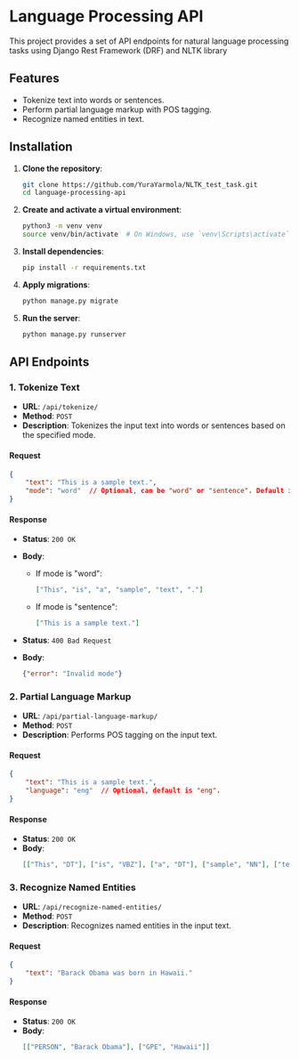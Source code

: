 # Language Processing API

This project provides a set of API endpoints for natural language processing tasks using Django Rest Framework (DRF) and NLTK library

## Features

- Tokenize text into words or sentences.
- Perform partial language markup with POS tagging.
- Recognize named entities in text.

## Installation

1. **Clone the repository**:
    ```bash
    git clone https://github.com/YuraYarmola/NLTK_test_task.git
    cd language-processing-api
    ```

2. **Create and activate a virtual environment**:
    ```bash
    python3 -m venv venv
    source venv/bin/activate  # On Windows, use `venv\Scripts\activate`
    ```

3. **Install dependencies**:
    ```bash
    pip install -r requirements.txt
    ```

4. **Apply migrations**:
    ```bash
    python manage.py migrate
    ```

5. **Run the server**:
    ```bash
    python manage.py runserver
    ```

## API Endpoints

### 1. Tokenize Text

- **URL**: `/api/tokenize/`
- **Method**: `POST`
- **Description**: Tokenizes the input text into words or sentences based on the specified mode.

#### Request
```json
{
    "text": "This is a sample text.",
    "mode": "word"  // Optional, can be "word" or "sentence". Default is "word".
}
```

#### Response
- **Status**: `200 OK`
- **Body**:
  - If mode is "word":
    ```json
    ["This", "is", "a", "sample", "text", "."]
    ```
  - If mode is "sentence":
    ```json
    ["This is a sample text."]
    ```

- **Status**: `400 Bad Request`
- **Body**:
  ```json
  {"error": "Invalid mode"}
  ```

### 2. Partial Language Markup

- **URL**: `/api/partial-language-markup/`
- **Method**: `POST`
- **Description**: Performs POS tagging on the input text.

#### Request
```json
{
    "text": "This is a sample text.",
    "language": "eng"  // Optional, default is "eng".
}
```

#### Response
- **Status**: `200 OK`
- **Body**:
  ```json
  [["This", "DT"], ["is", "VBZ"], ["a", "DT"], ["sample", "NN"], ["text", "NN"], [".", "."]]
  ```

### 3. Recognize Named Entities

- **URL**: `/api/recognize-named-entities/`
- **Method**: `POST`
- **Description**: Recognizes named entities in the input text.

#### Request
```json
{
    "text": "Barack Obama was born in Hawaii."
}
```

#### Response
- **Status**: `200 OK`
- **Body**:
  ```json
  [["PERSON", "Barack Obama"], ["GPE", "Hawaii"]]
  ```